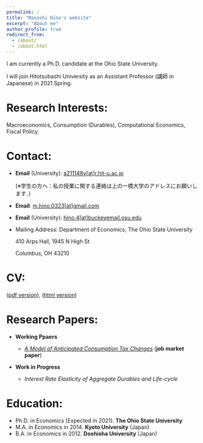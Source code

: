 ```yaml
---
permalink: /
title: "Masashi Hino's website"
excerpt: "About me"
author_profile: true
redirect_from: 
  - /about/
  - /about.html
---
```

I am currently a Ph.D. candidate at the Ohio State University.

I will join Hitotsubashi University as an Assistant Professor (講師 in Japanese) in 2021 Spring. 


Research Interests:
======
Macroeconomics, Consumption (Durables), Computational Economics, Fiscal Policy.

Contact:
======
* **Email** (University): [a211148y[at]r.hit-u.ac.jp](mailto:a211148y@r.hit-u.ac.jp)

  (※学生の方へ：私の授業に関する連絡は上の一橋大学のアドレスにお願いします．)

* **Email**: [m.hino.0323[at]gmail.com](mailto:m.hino.0323@gmail.com)

* **Email** (University): [hino.4[at]buckeyemail.osu.edu](mailto:hino.4@buckeyemail.osu.edu)

* Mailing Address: Department of Economics, The Ohio State University

  410 Arps Hall, 1945 N High St

  Columbus, OH 43210

CV:
======
([pdf version](/files/Hino_CV.pdf)), ([html version](https://masashihino.github.io/cv/))

Research Papers:
======
* **Working Ppaers**

  * *[A Model of Anticipated Consumption Tax Changes](/files/Hino_CT_Irr_paper_2020Dec.pdf)* (**job market paper**)
  
  
* **Work in Progress**
  * *Interest Rate Elasticity of Aggregate Durables and Life-cycle*

Education:
=====
* Ph.D. in Economics (Expected in 2021). **The Ohio State University**
* M.A. in Economics in 2014. **Kyoto University** (Japan)
* B.A. in Economics in 2012. **Doshisha University** (Japan)

